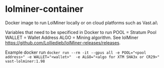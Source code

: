 # lolminer-container
Docker image to run LolMiner locally or on cloud platforms such as Vast.ai\

Variables that need to be specificed in Docker to run 
POOL = Stratum Pool
WALLET = Wallet Address 
ALGO = Mining algorithm. See lolMiner https://github.com/Lolliedieb/lolMiner-releases/releases.

Example docker run ```docker run --rm -it --gpus all -e POOL="<pool address>" -e WALLET="<wallet>"  -e ALGO="<algo for XTM SHA3x or CR29>" vast-lolminer:1.98```
